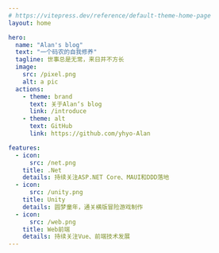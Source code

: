 ```yaml
---
# https://vitepress.dev/reference/default-theme-home-page
layout: home

hero:
  name: "Alan's blog"
  text: "一个码农的自我修养"
  tagline: 世事总是无常，来日并不方长
  image:
    src: /pixel.png
    alt: a pic
  actions:
    - theme: brand
      text: 关于Alan‘s blog
      link: /introduce
    - theme: alt
      text: GitHub
      link: https://github.com/yhyo-Alan

features:
  - icon: 
      src: /net.png
    title: .Net
    details: 持续关注ASP.NET Core、MAUI和DDD落地
  - icon: 
      src: /unity.png
    title: Unity
    details: 圆梦童年，通关横版冒险游戏制作
  - icon: 
      src: /web.png
    title: Web前端
    details: 持续关注Vue、前端技术发展
---
```


